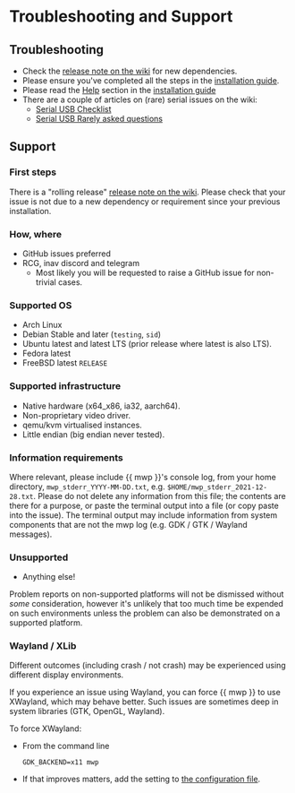 # Troubleshooting and Support

## Troubleshooting

* Check the [release note on the wiki](https://github.com/stronnag/mwptools/wiki/Recent-Changes) for new dependencies.
* Please ensure you've completed all the steps in the [installation guide](Building-with-meson-and-ninja.md).
* Please read the [Help](Building-with-meson-and-ninja.md#help) section in the [installation guide](Building-with-meson-and-ninja.md)
* There are a couple of articles on (rare) serial issues on the wiki:
    * [Serial USB Checklist](https://github.com/stronnag/mwptools/wiki/Serial-USB-checklist)
	* [Serial USB Rarely asked questions](https://github.com/stronnag/mwptools/wiki/Serial-USB-RAQ)

## Support

### First steps

There is a "rolling release" [release note on the wiki](https://github.com/stronnag/mwptools/wiki/Recent-Changes). Please check that your issue is not due to a new dependency or requirement since your previous installation.

### How, where

* GitHub issues preferred
* RCG, inav discord and telegram
    * Most likely you will be requested to raise a GitHub issue for non-trivial cases.

### Supported OS

* Arch Linux
* Debian Stable and later (`testing`, `sid`)
* Ubuntu latest and latest LTS (prior release where latest is also LTS).
* Fedora latest
* FreeBSD latest `RELEASE`

### Supported infrastructure

* Native hardware (x64_x86, ia32, aarch64).
* Non-proprietary video driver.
* qemu/kvm virtualised instances.
* Little endian (big endian never tested).

### Information requirements

Where relevant, please include {{ mwp }}'s console log, from your home directory, `mwp_stderr_YYYY-MM-DD.txt`, e.g. `$HOME/mwp_stderr_2021-12-28.txt`. Please do not delete any information from this file; the contents are there for a purpose, or paste the terminal output into a file (or copy paste into the issue). The terminal output may include information from system components that are not the mwp log (e.g. GDK / GTK / Wayland messages).

### Unsupported

* Anything else!

Problem reports on non-supported platforms will not be dismissed without _some_ consideration, however it's unlikely that too much time be expended on such environments unless the problem can also be demonstrated on a supported platform.

### Wayland / XLib

Different outcomes (including crash / not crash) may be experienced using different display environments.

If you experience an issue using Wayland, you can force {{ mwp }} to use XWayland, which may behave better. Such issues are sometimes deep in system libraries (GTK, OpenGL, Wayland).

To force XWayland:

* From the command line
  ```
  GDK_BACKEND=x11 mwp
  ```
* If that improves matters, add the setting to [the configuration file](mwp-Configuration.md#cmdopts).
